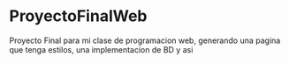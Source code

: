 # ProyectoFinalWeb
Proyecto Final para mi clase de programacion web, generando una pagina que tenga estilos, una implementacion de BD y asi
